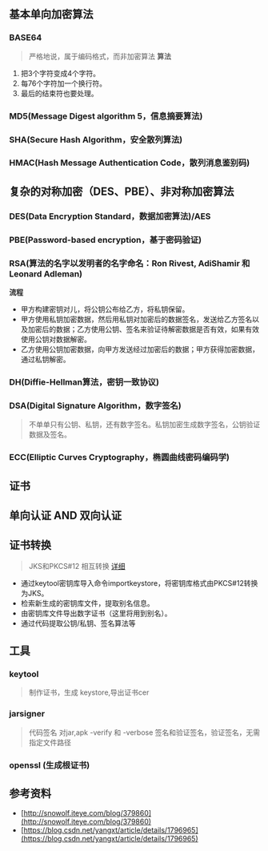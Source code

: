 ## 基本单向加密算法
### BASE64
> 严格地说，属于编码格式，而非加密算法
**算法**
1. 把3个字符变成4个字符。
2. 每76个字符加一个换行符。
3. 最后的结束符也要处理。

### MD5(Message Digest algorithm 5，信息摘要算法)


### SHA(Secure Hash Algorithm，安全散列算法)

### HMAC(Hash Message Authentication Code，散列消息鉴别码)

## 复杂的对称加密（DES、PBE）、非对称加密算法
### DES(Data Encryption Standard，数据加密算法)/AES
### PBE(Password-based encryption，基于密码验证)

### RSA(算法的名字以发明者的名字命名：Ron Rivest, AdiShamir 和Leonard Adleman)
**流程**
* 甲方构建密钥对儿，将公钥公布给乙方，将私钥保留。
* 甲方使用私钥加密数据，然后用私钥对加密后的数据签名，发送给乙方签名以及加密后的数据；乙方使用公钥、签名来验证待解密数据是否有效，如果有效使用公钥对数据解密。
* 乙方使用公钥加密数据，向甲方发送经过加密后的数据；甲方获得加密数据，通过私钥解密。
### DH(Diffie-Hellman算法，密钥一致协议)
### DSA(Digital Signature Algorithm，数字签名)
> 不单单只有公钥、私钥，还有数字签名。私钥加密生成数字签名，公钥验证数据及签名。
### ECC(Elliptic Curves Cryptography，椭圆曲线密码编码学)

## 证书

## 单向认证 AND 双向认证

## 证书转换
> JKS和PKCS#12 相互转换 [详细](http://snowolf.iteye.com/blog/735294)
* 通过keytool密钥库导入命令importkeystore，将密钥库格式由PKCS#12转换为JKS。
* 检索新生成的密钥库文件，提取别名信息。
* 由密钥库文件导出数字证书（这里将用到别名）。
* 通过代码提取公钥/私钥、签名算法等

## 工具
### keytool
> 制作证书，生成 keystore,导出证书cer

### jarsigner
> 代码签名 对jar,apk
> -verify 和 -verbose 签名和验证签名，验证签名，无需指定文件路径

### openssl (生成根证书)

## 参考资料
* [http://snowolf.iteye.com/blog/379860](http://snowolf.iteye.com/blog/379860)
* [https://blog.csdn.net/yangxt/article/details/1796965](https://blog.csdn.net/yangxt/article/details/1796965)
